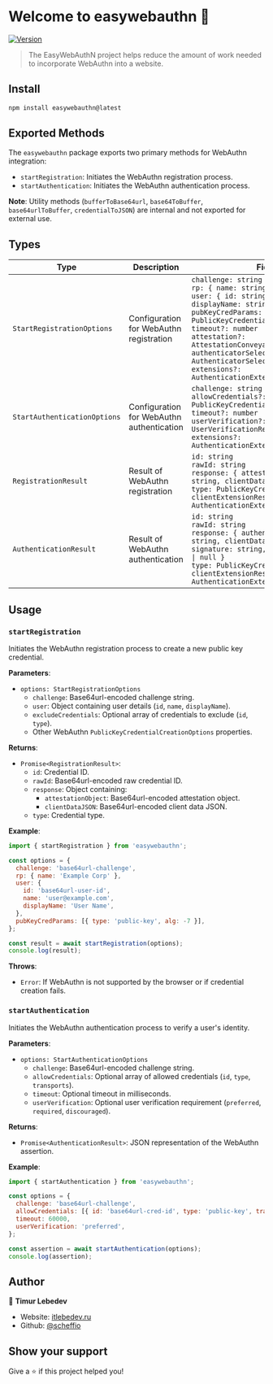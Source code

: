 # Welcome to easywebauthn 👋

[![Version](https://img.shields.io/npm/v/easywebauthn.svg)](https://www.npmjs.com/package/easywebauthn)

> The EasyWebAuthN project helps reduce the amount of work needed to incorporate WebAuthn into a website.

## Install

```sh
npm install easywebauthn@latest
```

## Exported Methods

The `easywebauthn` package exports two primary methods for WebAuthn integration:

- `startRegistration`: Initiates the WebAuthn registration process.
- `startAuthentication`: Initiates the WebAuthn authentication process.

**Note**: Utility methods (`bufferToBase64url`, `base64ToBuffer`, `base64urlToBuffer`, `credentialToJSON`) are internal and not exported for external use.

## Types

| Type | Description | Fields |
|------|-------------|--------|
| `StartRegistrationOptions` | Configuration for WebAuthn registration | `challenge: string`<br>`rp: { name: string }`<br>`user: { id: string, name: string, displayName: string }`<br>`pubKeyCredParams: PublicKeyCredentialParameters[]`<br>`timeout?: number`<br>`attestation?: AttestationConveyancePreference`<br>`authenticatorSelection?: AuthenticatorSelectionCriteria`<br>`extensions?: AuthenticationExtensionsClientInputs` |
| `StartAuthenticationOptions` | Configuration for WebAuthn authentication | `challenge: string`<br>`allowCredentials?: PublicKeyCredentialDescriptor[]`<br>`timeout?: number`<br>`userVerification?: UserVerificationRequirement`<br>`extensions?: AuthenticationExtensionsClientInputs` |
| `RegistrationResult` | Result of WebAuthn registration | `id: string`<br>`rawId: string`<br>`response: { attestationObject: string, clientDataJSON: string }`<br>`type: PublicKeyCredentialType`<br>`clientExtensionResults: AuthenticationExtensionsClientOutputs` |
| `AuthenticationResult` | Result of WebAuthn authentication | `id: string`<br>`rawId: string`<br>`response: { authenticatorData: string, clientDataJSON: string, signature: string, userHandle: string \| null }`<br>`type: PublicKeyCredentialType`<br>`clientExtensionResults: AuthenticationExtensionsClientOutputs` |

## Usage

### `startRegistration`

Initiates the WebAuthn registration process to create a new public key credential.

**Parameters**:
- `options: StartRegistrationOptions`
  - `challenge`: Base64url-encoded challenge string.
  - `user`: Object containing user details (`id`, `name`, `displayName`).
  - `excludeCredentials`: Optional array of credentials to exclude (`id`, `type`).
  - Other WebAuthn `PublicKeyCredentialCreationOptions` properties.

**Returns**:
- `Promise<RegistrationResult>`:
  - `id`: Credential ID.
  - `rawId`: Base64url-encoded raw credential ID.
  - `response`: Object containing:
    - `attestationObject`: Base64url-encoded attestation object.
    - `clientDataJSON`: Base64url-encoded client data JSON.
  - `type`: Credential type.

**Example**:
```javascript
import { startRegistration } from 'easywebauthn';

const options = {
  challenge: 'base64url-challenge',
  rp: { name: 'Example Corp' },
  user: {
    id: 'base64url-user-id',
    name: 'user@example.com',
    displayName: 'User Name',
  },
  pubKeyCredParams: [{ type: 'public-key', alg: -7 }],
};

const result = await startRegistration(options);
console.log(result);
```

**Throws**:
- `Error`: If WebAuthn is not supported by the browser or if credential creation fails.

### `startAuthentication`

Initiates the WebAuthn authentication process to verify a user's identity.

**Parameters**:
- `options: StartAuthenticationOptions`
  - `challenge`: Base64url-encoded challenge string.
  - `allowCredentials`: Optional array of allowed credentials (`id`, `type`, `transports`).
  - `timeout`: Optional timeout in milliseconds.
  - `userVerification`: Optional user verification requirement (`preferred`, `required`, `discouraged`).

**Returns**:
- `Promise<AuthenticationResult>`: JSON representation of the WebAuthn assertion.

**Example**:
```javascript
import { startAuthentication } from 'easywebauthn';

const options = {
  challenge: 'base64url-challenge',
  allowCredentials: [{ id: 'base64url-cred-id', type: 'public-key', transports: ['usb'] }],
  timeout: 60000,
  userVerification: 'preferred',
};

const assertion = await startAuthentication(options);
console.log(assertion);
```

## Author

👤 **Timur Lebedev**

- Website: [itlebedev.ru](https://itlebedev.ru)
- Github: [@scheffio](https://github.com/scheffio)

## Show your support

Give a ⭐️ if this project helped you!